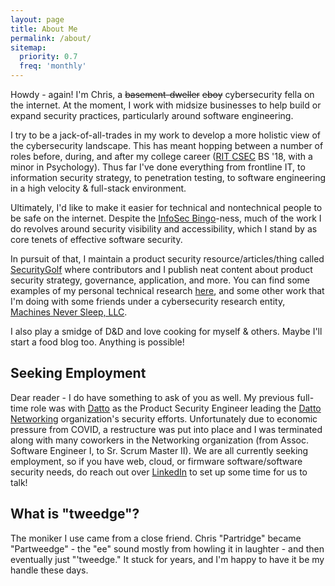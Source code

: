 ```yaml
---
layout: page
title: About Me
permalink: /about/
sitemap:
  priority: 0.7
  freq: 'monthly'
---
```


Howdy - again! I'm Chris, a ~~basement-dweller~~ ~~eboy~~ cybersecurity fella on the internet. At the moment, I work with midsize businesses to help build or expand security practices, particularly around software engineering.

I try to be a jack-of-all-trades in my work to develop a more holistic view of the cybersecurity landscape. This has meant hopping between a number of roles before, during, and after my college career ([RIT CSEC](https://www.rit.edu/computing/department-computing-security) BS '18, with a minor in Psychology). Thus far I've done everything from frontline IT, to information security strategy, to penetration testing, to software engineering in a high velocity & full-stack environment.

Ultimately, I'd like to make it easier for technical and nontechnical people to be safe on the internet. Despite the [InfoSec Bingo](https://github.com/swagitda/infosec-buzzword-bingo)-ness, much of the work I do revolves around security visibility and accessibility, which I stand by as core tenets of effective software security.

In pursuit of that, I maintain a product security resource/articles/thing called [SecurityGolf](https://security.golf) where contributors and I publish neat content about product security strategy, governance, application, and more. You can find some examples of my personal technical research [here](http://localhost:4000/research/), and some other work that I'm doing with some friends under a cybersecurity research entity, [Machines Never Sleep, LLC](https://mns.llc).

I also play a smidge of D&D and love cooking for myself & others. Maybe I'll start a food blog too. Anything is possible!

## Seeking Employment

Dear reader - I do have something to ask of you as well. My previous full-time role was with [Datto](https://datto.com) as the Product Security Engineer leading the [Datto Networking](https://datto.com/networking) organization's security efforts. Unfortunately due to economic pressure from COVID, a restructure was put into place and I was terminated along with many coworkers in the Networking organization (from Assoc. Software Engineer I, to Sr. Scrum Master II). We are all currently seeking employment, so if you have web, cloud, or firmware software/software security needs, do reach out over [LinkedIn](https://www.linkedin.com/in/tweedge/) to set up some time for us to talk!

## What is "tweedge"?

The moniker I use came from a close friend. Chris "Partridge" became "Partweedge" - the "ee" sound mostly from howling it in laughter - and then eventually just "'tweedge." It stuck for years, and I'm happy to have it be my handle these days.